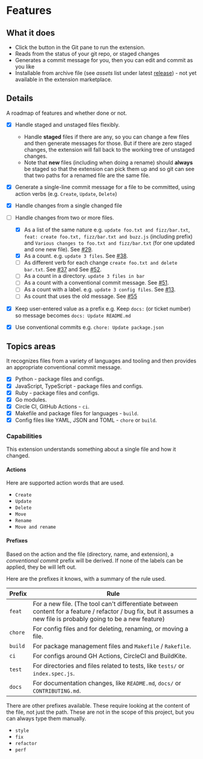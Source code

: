 # Features

## What it does

- Click the button in the Git pane to run the extension.
- Reads from the status of your git repo, or staged changes
- Generates a commit message for you, then you can edit and commit as you like
- Installable from archive file (see _assets_ list under latest [release](https://github.com/MichaelCurrin/auto-commit-msg/releases)) - not yet available in the extension marketplace.


## Details

A roadmap of features and whether done or not.

- [x] Handle staged and unstaged files flexibly.
    - Handle **staged** files if there are any, so you can change a few files and then generate messages for those. But if there are zero staged changes, the extension will fall back to the working tree of unstaged changes.
    - Note that **new** files (including when doing a rename) should **always** be staged so that the extension can pick them up and so git can see that two paths for a renamed file are the same file.
- [x] Generate a single-line commit message for a file to be committed, using action verbs (e.g. `Create`, `Update`, `Delete`)
- [x] Handle changes from a single changed file
- [ ] Handle changes from two or more files.
    - [x] As a list of the same nature e.g. `update foo.txt and fizz/bar.txt`, `feat: create foo.txt, fizz/bar.txt and buzz.js` (including prefix) and `Various changes to foo.txt and fizz/bar.txt` (for one updated and one new file). See [#29](https://github.com/MichaelCurrin/auto-commit-msg/pull/29).
    - [x] As a count. e.g. `update 3 files`. See [#38](https://github.com/MichaelCurrin/auto-commit-msg/issues/38).
    - [ ] As different verb for each change `create foo.txt and delete bar.txt`. See [#37](https://github.com/MichaelCurrin/auto-commit-msg/issues/37) and See [#52](https://github.com/MichaelCurrin/auto-commit-msg/issues/52).
    - [ ] As a count in a directory. `update 3 files in bar`
    - [ ] As a count with a conventional commit message. See [#51](https://github.com/MichaelCurrin/auto-commit-msg/issues/51).
    - [ ] As a count with a label. e.g. `update 3 config files`. See [#13](https://github.com/MichaelCurrin/auto-commit-msg/issues/13).
    - [ ] As count that uses the old message. See [#55](https://github.com/MichaelCurrin/auto-commit-msg/issues/55)
- [x] Keep user-entered value as a prefix e.g. Keep `docs:` (or ticket number) so message becomes `docs: Update README.md`
- [x] Use conventional commits e.g. `chore: Update package.json`


## Topics areas

It recognizes files from a variety of languages and tooling and then provides an appropriate conventional commit message.

- [x] Python - package files and configs.
- [x] JavaScript, TypeScript  - package files and configs.
- [x] Ruby - package files and configs.
- [x] Go modules.
- [x] Circle CI, GitHub Actions - `ci`.
- [x] Makefile and package files for languages - `build`.
- [x] Config files like YAML, JSON and TOML - `chore` or `build`.

### Capabilities

This extension understands something about a single file and how it changed.

#### Actions

Here are supported action words that are used.

- `Create`
- `Update`
- `Delete`
- `Move`
- `Rename`
- `Move and rename`

#### Prefixes

Based on the action and the file (directory, name, and extension), a _conventional commit_ prefix will be derived. If none of the labels can be applied, they be will left out.

Here are the prefixes it knows, with a summary of the rule used.

| Prefix  | Rule                                                                                                                                                               |
| ------- | ------------------------------------------------------------------------------------------------------------------------------------------------------------------ |
| `feat`  | For a new file. (The tool can't differentiate between content for a feature / refactor / bug fix, but it assumes a new file is probably going to be a new feature) |
| `chore` | For config files and for deleting, renaming, or moving a file.                                                                                                     |
| `build` | For package management files and `Makefile` / `Rakefile`.                                                                                                          |
| `ci`    | For configs around GH Actions, CircleCI and BuildKite.                                                                                                             |
| `test`  | For directories and files related to tests, like `tests/` or `index.spec.js`.                                                                                      |
| `docs`  | For documentation changes, like `README.md`, `docs/` or `CONTRIBUTING.md`.                                                                                         |

There are other prefixes available. These require looking at the content of the file, not just the path. These are not in the scope of this project, but you can always type them manually.

- `style`
- `fix`
- `refactor`
- `perf`
